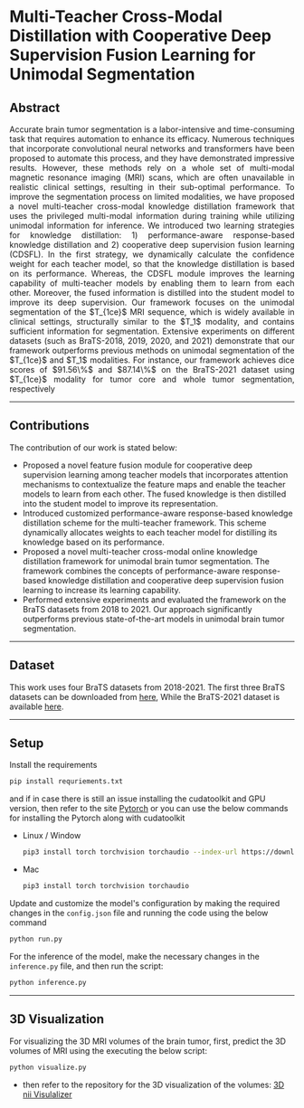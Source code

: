 # Multi-Teacher Cross-Modal Distillation with Cooperative Deep Supervision Fusion Learning for Unimodal Segmentation

Abstract
---
<p align="justify">
Accurate brain tumor segmentation is a labor-intensive and time-consuming task that requires automation to enhance its efficacy. Numerous techniques that incorporate convolutional neural networks and transformers have been proposed to automate this process, and they have demonstrated impressive results. However, these methods rely on a whole set of multi-modal magnetic resonance imaging (MRI) scans, which are often unavailable in realistic clinical settings, resulting in their sub-optimal performance. To improve the segmentation process on limited modalities, we have proposed a novel multi-teacher cross-modal knowledge distillation framework that uses the privileged multi-modal information during training while utilizing unimodal information for inference. We introduced two learning strategies for knowledge distillation: 1) performance-aware response-based knowledge distillation and 2) cooperative deep supervision fusion learning (CDSFL). In the first strategy, we dynamically calculate the confidence weight for each teacher model, so that the knowledge distillation is based on its performance. Whereas, the CDSFL module improves the learning capability of multi-teacher models by enabling them to learn from each other. Moreover, the fused information is distilled into the student model to improve its deep supervision. Our framework focuses on the unimodal segmentation of the $T_{1ce}$ MRI sequence, which is widely available in clinical settings, structurally similar to the $T_1$ modality, and contains sufficient information for segmentation. Extensive experiments on different datasets (such as BraTS-2018, 2019, 2020, and 2021) demonstrate that our framework outperforms previous methods on unimodal segmentation of the $T_{1ce}$ and $T_1$ modalities. For instance, our framework achieves dice scores of $91.56\%$ and $87.14\%$ on the BraTS-2021 dataset using $T_{1ce}$ modality for tumor core and whole tumor segmentation, respectively

  ---
  
Contributions
---
The contribution of our work is stated below:

  - Proposed a novel feature fusion module for cooperative deep supervision learning among teacher models that incorporates attention mechanisms to contextualize the feature maps and enable the teacher models to learn from each other. The fused knowledge is then distilled into the student model to improve its representation.
  - Introduced customized performance-aware response-based knowledge distillation scheme for the multi-teacher framework. This scheme dynamically allocates weights to each teacher model for distilling its knowledge based on its performance.
  - Proposed a novel multi-teacher cross-modal online knowledge distillation framework for unimodal brain tumor segmentation. The framework combines the concepts of performance-aware response-based knowledge distillation and cooperative deep supervision fusion learning to increase its learning capability. 
  - Performed extensive experiments and evaluated the framework on the BraTS datasets from 2018 to 2021. Our approach significantly outperforms previous state-of-the-art models in unimodal brain tumor segmentation. 

---

Dataset
---
This work uses four BraTS datasets from 2018-2021. The first three BraTS datasets can be downloaded from [here](https://www.kaggle.com/datasets/andrewmvd/brain-tumor-segmentation-in-mri-brats-2015), While the BraTS-2021 dataset is available [here](https://www.kaggle.com/datasets/dschettler8845/brats-2021-task1).

---
Setup
---
Install the requirements
```bash
pip install requriements.txt
```
and if in case there is still an issue installing the cudatoolkit and GPU version, then refer to the site [Pytorch](https://pytorch.org/get-started/locally/) or you can use the below commands for installing the Pytorch along with cudatoolkit
 
- Linux / Window
  ```bash
  pip3 install torch torchvision torchaudio --index-url https://download.pytorch.org/whl/cu118
  ```
  
- Mac
  ```bash
  pip3 install torch torchvision torchaudio
  ```

Update and customize the model's configuration by making the required changes in the `config.json` file and running the code using the below command
```bash
python run.py
```

For the inference of the model, make the necessary changes in the `inference.py` file, and then run the script: 
```bash
python inference.py
```
---

3D Visualization
---
For visualizing the 3D MRI volumes of the brain tumor, first, predict the 3D volumes of MRI using the executing the below script: 
```bash
python visualize.py
```
- then refer to the repository for the 3D visualization of the volumes: [3D nii Visulalizer](https://github.com/adamkwolf/3d-nii-visualizer)
</p>

</p>



